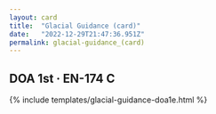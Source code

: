 ```yaml
---
layout: card
title:  "Glacial Guidance (card)"
date:   "2022-12-29T21:47:36.951Z"
permalink: glacial-guidance_(card)
---
```


## DOA 1st &middot; EN-174 C

{% include templates/glacial-guidance-doa1e.html %}
